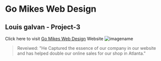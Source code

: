 # Go Mikes Web Design
## Louis galvan - Project-3
Click here to visit [Go Mikes Web Design](https://louigalv.github.io/GoMike-Designs/index.html "Go Mike Web-Design") Website
![imagename](https://github.com/louigalv/GoMike-Designs/blob/a84877c3e6a842e1ee4531fb90e7e9576488c5f7/P4-Project-Updates/img/atlanta%20made%20sign%20orange.jpg?raw=true)
>Reveiwed: "He Captured the essence of our company in our website and has helped double our online sales for our shop in Atlanta."